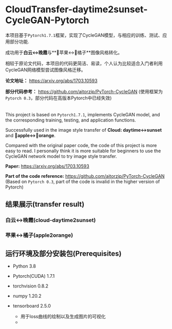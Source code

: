 # CloudTransfer-daytime2sunset-CycleGAN-Pytorch

本项目基于`Pytorch1.7.1`框架，实现了CycleGAN模型，与相应的训练、测试、应用部分功能.  

成功用于**白云<->晚霞**与**🍎苹果<->🍊橘子**图像风格转化。  
  
相较于原论文代码，本项目的代码更简洁、易读，个人认为比较适合入门者利用CycleGAN网络模型尝试图像风格迁移。  

**论文地址：** https://arxiv.org/abs/1703.10593  
  
**部分代码参考：** https://github.com/aitorzip/PyTorch-CycleGAN  (使用框架为`Pytorch 0.3`，部分代码在高版本Pytorch中已经失效)
<br/><br/><br/>
This project is based on `Pytorch1.7.1`, implements CycleGAN model, and the corresponding training, testing, and application functions.  
  
Successfully used in the image style transfer of **Cloud: daytime<->sunset** and **🍎apple<->🍊orange**.  

Compared with the original paper code, the code of this project is more easy to read. I personally think it is more suitable for beginners to use the CycleGAN network model to try image style transfer.

**Paper:** https://arxiv.org/abs/1703.10593  

**Part of the code reference:** https://github.com/aitorzip/PyTorch-CycleGAN    
(Based on `Pytorch 0.3`, part of the code is invalid in the higher version of Pytorch)  

## 结果展示(transfer result)

### 白云<->晚霞(cloud-daytime2sunset)

### 苹果<->橘子(apple2orange)

## 运行环境及部分安装包(Prerequisites)

* Python 3.8
* Pytorch(CUDA) 1.7.1
* torchvision 0.8.2
* numpy 1.20.2

* tensorboard 2.5.0 
  * 用于loss曲线的绘制以及生成图片的可视化
  * 

##


























